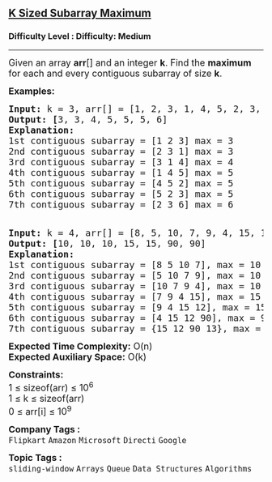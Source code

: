 <h2><a href="https://www.geeksforgeeks.org/problems/maximum-of-all-subarrays-of-size-k3101/1?itm_source=geeksforgeeks&itm_medium=article&itm_campaign=practice_card">K Sized Subarray Maximum</a></h2><h3>Difficulty Level : Difficulty: Medium</h3><hr><div class="problems_problem_content__Xm_eO"><p><span style="font-size: 18px;">Given an array <strong>arr</strong>[] and an integer <strong>k</strong>. Find the <strong>maximum </strong>for each and every contiguous subarray of size <strong>k</strong>.</span></p>
<p><strong><span style="font-size: 18px;">Examples:</span></strong></p>
<pre><span style="font-size: 18px;"><strong>Input: </strong>k = 3,<strong> </strong>arr[] = [1, 2, 3, 1, 4, 5, 2, 3, 6]</span>
<span style="font-size: 18px;"><strong>Output: [</strong>3, 3, 4, 5, 5, 5, 6] </span>
<span style="font-size: 18px;"><strong>Explanation: </strong>
1st contiguous subarray = [1 2 3] max = 3
2nd contiguous subarray = [2 3 1] max = 3
3rd contiguous subarray = [3 1 4] max = 4
4th contiguous subarray = [1 4 5] max = 5
5th contiguous subarray = [4 5 2] max = 5
6th contiguous subarray = [5 2 3] max = 5
7th contiguous subarray = [2 3 6] max = 6<br><br></span></pre>
<pre><span style="font-size: 18px;"><strong>Input: </strong>k = 4,<strong> </strong>arr[] = [8, 5, 10, 7, 9, 4, 15, 12, 90, 13]</span>
<span style="font-size: 18px;"><strong>Output: [</strong>10, 10, 10, 15, 15, 90, 90]
<strong>Explanation: 
</strong>1st contiguous subarray = [8 5 10 7], max = 10
2nd contiguous subarray = [5 10 7 9], max = 10
3rd contiguous subarray = [10 7 9 4], max = 10
4th contiguous subarray = [7 9 4 15], max = 15
5th contiguous subarray = [9 4 15 12], max = 15
6th contiguous subarray = [4 15 12 90], max = 90
7th contiguous subarray = {15 12 90 13}, max = 90</span>
</pre>
<p><span style="font-size: 18px;"><strong>Expected Time Complexity:</strong> O(n)<br><strong>Expected Auxiliary Space:</strong> O(k)</span></p>
<p><span style="font-size: 18px;"><strong>Constraints:</strong><br>1 ≤ sizeof(arr) ≤ 10<sup>6</sup><br>1 ≤ k ≤ sizeof(arr)<br>0 ≤ arr[i] ≤ 10<sup>9</sup></span></p></div><p><span style=font-size:18px><strong>Company Tags : </strong><br><code>Flipkart</code>&nbsp;<code>Amazon</code>&nbsp;<code>Microsoft</code>&nbsp;<code>Directi</code>&nbsp;<code>Google</code>&nbsp;<br><p><span style=font-size:18px><strong>Topic Tags : </strong><br><code>sliding-window</code>&nbsp;<code>Arrays</code>&nbsp;<code>Queue</code>&nbsp;<code>Data Structures</code>&nbsp;<code>Algorithms</code>&nbsp;
